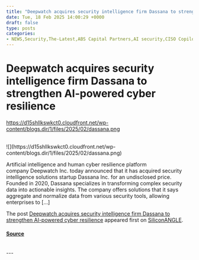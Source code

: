 ```yaml
---
title: "Deepwatch acquires security intelligence firm Dassana to strengthen AI-powered cyber resilience"
date: Tue, 18 Feb 2025 14:00:29 +0000
draft: false
type: posts
categories: 
- NEWS,Security,The-Latest,ABS Capital Partners,AI security,CISO Copilot,Cyber,cybersecurity,Dassana,deepwatch,Dell Technologies Capital,goldman sachs,security,Splunk Ventures,Springcoast Capital Partners,Vista Credit Partners
---
```

# Deepwatch acquires security intelligence firm Dassana to strengthen AI-powered cyber resilience
https://d15shllkswkct0.cloudfront.net/wp-content/blogs.dir/1/files/2025/02/dassana.png
<br/>

<br/>
![](https://d15shllkswkct0.cloudfront.net/wp-content/blogs.dir/1/files/2025/02/dassana.png)

Artificial intelligence and human cyber resilience platform company Deepwatch Inc. today announced that it has acquired security intelligence solutions startup Dassana Inc. for an undisclosed price. Founded in 2020, Dassana specializes in transforming complex security data into actionable insights. The company offers solutions that it says aggregate and normalize data from various security tools, allowing enterprises to \[…\]

The post [Deepwatch acquires security intelligence firm Dassana to strengthen AI-powered cyber resilience](https://siliconangle.com/2025/02/18/deepwatch-acquires-security-intelligence-firm-dassana-strengthen-ai-powered-cyber-resilience/) appeared first on [SiliconANGLE](https://siliconangle.com).

#### [Source](https://siliconangle.com/2025/02/18/deepwatch-acquires-security-intelligence-firm-dassana-strengthen-ai-powered-cyber-resilience/)

<br/>
---
